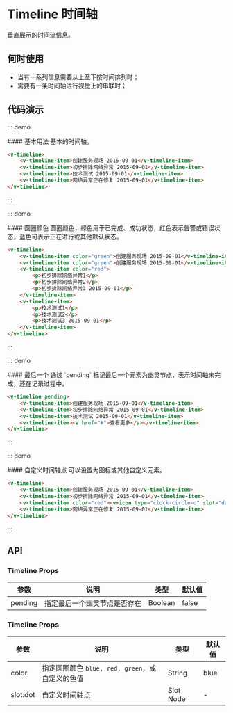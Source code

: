 # Timeline 时间轴
垂直展示的时间流信息。

## 何时使用
- 当有一系列信息需要从上至下按时间排列时；
- 需要有一条时间轴进行视觉上的串联时；

## 代码演示

::: demo
<summary>
  #### 基本用法
  基本的时间轴。
</summary>

```html
<v-timeline>
    <v-timeline-item>创建服务现场 2015-09-01</v-timeline-item>
    <v-timeline-item>初步排除网络异常 2015-09-01</v-timeline-item>
    <v-timeline-item>技术测试 2015-09-01</v-timeline-item>
    <v-timeline-item>网络异常正在修复 2015-09-01</v-timeline-item>
</v-timeline>
```

:::

::: demo
<summary>
  #### 圆圈颜色
  圆圈颜色，绿色用于已完成、成功状态，红色表示告警或错误状态，蓝色可表示正在进行或其他默认状态。
</summary>

```html
<v-timeline>
    <v-timeline-item color="green">创建服务现场 2015-09-01</v-timeline-item>
    <v-timeline-item color="green">创建服务现场 2015-09-01</v-timeline-item>
    <v-timeline-item color="red">
        <p>初步排除网络异常1</p>
        <p>初步排除网络异常2</p>
        <p>初步排除网络异常3 2015-09-01</p>
    </v-timeline-item>
    <v-timeline-item>
        <p>技术测试1</p>
        <p>技术测试2</p>
        <p>技术测试3 2015-09-01</p>
    </v-timeline-item>
</v-timeline>
```

:::

::: demo
<summary>
  #### 最后一个
  通过 `pending` 标记最后一个元素为幽灵节点，表示时间轴未完成，还在记录过程中。
</summary>

```html
<v-timeline pending>
    <v-timeline-item>创建服务现场 2015-09-01</v-timeline-item>
    <v-timeline-item>初步排除网络异常 2015-09-01</v-timeline-item>
    <v-timeline-item>技术测试 2015-09-01</v-timeline-item>
    <v-timeline-item><a href="#">查看更多</a></v-timeline-item>
</v-timeline>
```

:::

::: demo
<summary>
  #### 自定义时间轴点
  可以设置为图标或其他自定义元素。
</summary>

```html
<v-timeline>
    <v-timeline-item>创建服务现场 2015-09-01</v-timeline-item>
    <v-timeline-item>初步排除网络异常 2015-09-01</v-timeline-item>
    <v-timeline-item color="red"><v-icon type="clock-circle-o" slot="dot" style="fontSize: 16px"></v-icon>技术测试 2015-09-01</v-timeline-item>
    <v-timeline-item>网络异常正在修复 2015-09-01</v-timeline-item>
</v-timeline>
```

:::

## API
### Timeline Props
| 参数      | 说明          | 类型      | 默认值  |
|---------- |-------------- |----------  |-------- |
| pending | 指定最后一个幽灵节点是否存在 | Boolean | false |

### Timeline Props
| 参数      | 说明          | 类型      | 默认值  |
|---------- |-------------- |----------  |-------- |
| color | 指定圆圈颜色 `blue, red, green`，或自定义的色值 | String | blue |
| slot:dot | 自定义时间轴点	 | Slot Node | - |
